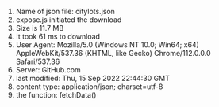 1. Name of json file: citylots.json
2. expose.js initiated the download
3. Size is 11.7 MB
4. It took 61 ms to download
5. User Agent: Mozilla/5.0 (Windows NT 10.0; Win64; x64) AppleWebKit/537.36 (KHTML, like Gecko) Chrome/112.0.0.0 Safari/537.36
6. Server: GitHub.com
7. last modified: Thu, 15 Sep 2022 22:44:30 GMT
8. content type: application/json; charset=utf-8
9. the function: fetchData()
